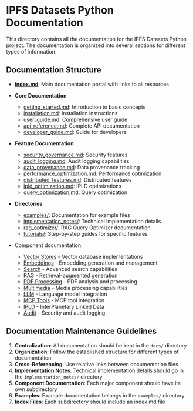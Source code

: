 # IPFS Datasets Python Documentation

This directory contains all the documentation for the IPFS Datasets Python project. The documentation is organized into several sections for different types of information.

## Documentation Structure

- **[index.md](index.md)**: Main documentation portal with links to all resources
- **Core Documentation**
  - [getting_started.md](getting_started.md): Introduction to basic concepts
  - [installation.md](installation.md): Installation instructions
  - [user_guide.md](user_guide.md): Comprehensive user guide
  - [api_reference.md](api_reference.md): Complete API documentation
  - [developer_guide.md](developer_guide.md): Guide for developers

- **Feature Documentation**
  - [security_governance.md](security_governance.md): Security features
  - [audit_logging.md](audit_logging.md): Audit logging capabilities
  - [data_provenance.md](data_provenance.md): Data provenance tracking
  - [performance_optimization.md](performance_optimization.md): Performance optimization
  - [distributed_features.md](distributed_features.md): Distributed features
  - [ipld_optimization.md](ipld_optimization.md): IPLD optimizations
  - [query_optimization.md](query_optimization.md): Query optimization

- **Directories**
  - [examples/](examples/): Documentation for example files
  - [implementation_notes/](implementation_notes/): Technical implementation details
  - [rag_optimizer/](rag_optimizer/): RAG Query Optimizer documentation
  - [tutorials/](tutorials/): Step-by-step guides for specific features
- Component documentation:
    - [Vector Stores](../ipfs_datasets_py/vector_stores/) - Vector database implementations
    - [Embeddings](../ipfs_datasets_py/embeddings/) - Embedding generation and management
    - [Search](../ipfs_datasets_py/search/) - Advanced search capabilities
    - [RAG](../ipfs_datasets_py/rag/) - Retrieval-augmented generation
    - [PDF Processing](../ipfs_datasets_py/pdf_processing/) - PDF analysis and processing
    - [Multimedia](../ipfs_datasets_py/multimedia/) - Media processing capabilities
    - [LLM](../ipfs_datasets_py/llm/) - Language model integration
    - [MCP Tools](../ipfs_datasets_py/mcp_tools/) - MCP tool integration
    - [IPLD](../ipfs_datasets_py/ipld/) - InterPlanetary Linked Data
    - [Audit](../ipfs_datasets_py/audit/) - Security and audit logging

## Documentation Maintenance Guidelines

1. **Centralization**: All documentation should be kept in the `docs/` directory
2. **Organization**: Follow the established structure for different types of documentation
3. **Cross-Referencing**: Use relative links between documentation files
4. **Implementation Notes**: Technical implementation details should go in the `implementation_notes/` directory
5. **Component Documentation**: Each major component should have its own subdirectory
6. **Examples**: Example documentation belongs in the `examples/` directory
7. **Index Files**: Each subdirectory should include an index.md file
